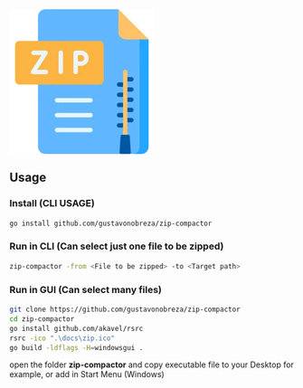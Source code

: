 <img align="center" src="./docs/zip.webp" alt="Zip image"/>

<br>

## Usage

### Install (CLI USAGE)
```bash
go install github.com/gustavonobreza/zip-compactor
```
### Run in CLI (Can select just one file to be zipped) 
```bash
zip-compactor -from <File to be zipped> -to <Target path>
```

### Run in GUI (Can select many files)
```bash
git clone https://github.com/gustavonobreza/zip-compactor
cd zip-compactor
go install github.com/akavel/rsrc
rsrc -ico ".\docs\zip.ico"
go build -ldflags -H=windowsgui .
```
open the folder **zip-compactor** and copy executable file to your Desktop for example, or add in Start Menu (Windows)



